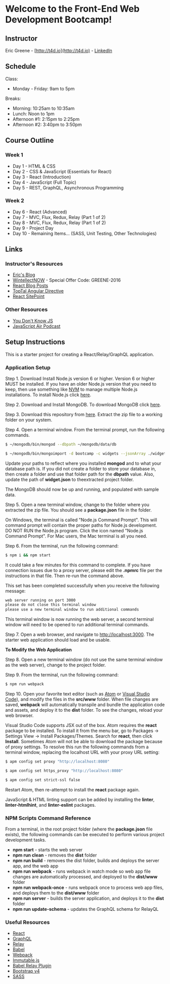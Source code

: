 # Welcome to the Front-End Web Development Bootcamp!

## Instructor

Eric Greene - [http://t4d.io](http://t4d.io) - [LinkedIn](https://www.linkedin.com/in/ericwgreene)

## Schedule

Class:
- Monday - Friday: 9am to 5pm

Breaks:
- Morning: 10:25am to 10:35am
- Lunch: Noon to 1pm
- Afternoon #1: 2:15pm to 2:25pm
- Afternoon #2: 3:40pm to 3:50pm

## Course Outline

### Week 1

- Day 1 - HTML & CSS
- Day 2 - CSS & JavaScript (Essentials for React)
- Day 3 - React (Introduction)
- Day 4 - JavaScript (Full Topic)
- Day 5 - REST, GraphQL, Asynchronous Programming

### Week 2

- Day 6 - React (Advanced)
- Day 7 - MVC, Flux, Redux, Relay (Part 1 of 2)
- Day 8 - MVC, Flux, Redux, Relay (Part 1 of 2)
- Day 9 - Project Day
- Day 10 - Remaining Items... (SASS, Unit Testing, Other Technologies)

## Links

### Instructor's Resources

- [Eric's Blog](http://t4d.io/)
- [WintellectNOW](https://www.wintellectnow.com/Home/Instructor?instructorId=EricGreene) - Special Offer Code: GREENE-2016
- [React Blog Posts](https://github.com/training4developers/react-flux-blog)
- [TopTal Angular Directive](https://www.toptal.com/angular-js/angular-js-demystifying-directives)
- [React SitePoint](http://www.sitepoint.com/author/ericgreene/)

### Other Resources

- [You Don't Know JS](https://github.com/getify/You-Dont-Know-JS)
- [JavaScript Air Podcast](http://javascriptair.podbean.com/)

## Setup Instructions

This is a starter project for creating a React/Relay/GraphQL application.

### Application Setup

Step 1. Download Install Node.js version 6 or higher. Version 6 or higher MUST be installed. If you have an older Node.js version that you need to keep, then use something like [NVM](https://www.npmjs.com/package/nvm) to manage multiple Node.js installations. To install Node.js click [here](https://nodejs.org).

Step 2. Download and Install MongoDB. To download MongoDB click [here](https://www.mongodb.com/download-center#community).

Step 3. Download this repository from [here](https://github.com/training4developers/bootcamp_07112016/archive/master.zip). Extract the zip file to a working folder on your system.

Step 4. Open a terminal window. From the terminal prompt, run the following commands.

```bash
$ ~/mongodb/bin/mongod --dbpath ~/mongodb/data/db

$ ~/mongodb/bin/mongoimport -d bootcamp -c widgets --jsonArray ./widgets.json
```

Update your paths to reflect where you installed **mongod** and to what your database path is. If you did not create a folder to store your database in, then create a folder and use that folder path for the **dbpath** value. Also, update the path of **widget.json** to theextracted project folder.

The MongoDB should now be up and running, and populated with sample data.

Step 5. Open a new terminal window, change to the folder where you extracted the zip file. You should see a **package.json** file in the folder.

On Windows, the terminal is called "Node.js Command Prompt". This will command prompt will contain the proper paths for Node.js development. DO NOT RUN the Node.js program. Click the icon named "Node.js Command Prompt". For Mac users, the Mac terminal is all you need.

Step 6. From the terminal, run the following command:

```bash
$ npm i && npm start
```

It could take a few minutes for this command to complete. If you have connection issues due to a proxy server, please edit the **.npmrc** file per the instructions in that file. Then re-run the command above.

This set has been completed successfully when you receive the following message:

```bash
web server running on port 3000
please do not close this terminal window
please use a new terminal window to run additional commands
```

This terminal window is now running the web server, a second terminal window will need to be opened to run additional terminal commands.

Step 7. Open a web browser, and navigate to [http://localhost:3000](http://localhost:3000).  The starter web application should load and be usable.

**To Modify the Web Application**

Step 8. Open a new terminal window (do not use the same terminal window as the web server), change to the project folder.

Step 9. From the terminal, run the following command:

```bash
$ npm run webpack
```

Step 10. Open your favorite text editor (such as [Atom](https://atom.io/) or [Visual Studio Code](https://code.visualstudio.com)), and modify the files in the **src/www** folder. When file changes are saved, **webpack** will automatically transpile and bundle the application code and assets, and deploy it to the **dist** folder. To see the changes, reload your web browser.

Visual Studio Code supports JSX out of the box. Atom requires the **react** package to be installed. To install it from the menu bar, go to Packages -> Settings View -> Install Packages/Themes. Search for **react**, then click **Install**. Sometimes Atom will not be able to download the package because of proxy settings. To resolve this run the following commands from a terminal window, replacing the localhost URL with your proxy URL setting:

```bash
$ apm config set proxy "http://localhost:8080"

$ apm config set https_proxy "http://localhost:8080"

$ apm config set strict-ssl false
```

Restart Atom, then re-attempt to install the **react** package again.

JavaScript & HTML linting support can be added by installing the **linter**, **linter-htmlhint**, and **linter-eslint** packages.

### NPM Scripts Command Reference

From a terminal, in the root project folder (where the **package.json** file exists), the following commands can be executed to perform various project development tasks.

- **npm start** - starts the web server
- **npm run clean** - removes the **dist** folder
- **npm run build** - removes the dist folder, builds and deploys the server app, and the web app
- **npm run webpack** - runs webpack in watch mode so web app file changes are automatically processed, and deployed to the **dist/www** folder
- **npm run webpack-once** - runs webpack once to process web app files, and deploys them to the **dist/www** folder
- **npm run server** - builds the server application, and deploys it to the **dist** folder
- **npm run update-schema** - updates the GraphQL schema for RelayQL

### Useful Resources

- [React](https://facebook.github.io/react/)
- [GraphQL](http://graphql.org/)
- [Relay](https://facebook.github.io/relay/)
- [Babel](https://babeljs.io/)
- [Webpack](https://webpack.github.io/)
- [Immutable.js](https://facebook.github.io/immutable-js/)
- [Babel Relay Plugin](https://facebook.github.io/relay/docs/guides-babel-plugin.html)
- [Bootstrap v4](http://v4-alpha.getbootstrap.com/)
- [SASS](http://sass-lang.com/)
